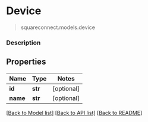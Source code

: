 # Device
> squareconnect.models.device

### Description

## Properties
Name | Type | Notes
------------ | ------------- | -------------
**id** | **str** | [optional] 
**name** | **str** | [optional] 

[[Back to Model list]](../README.md#documentation-for-models) [[Back to API list]](../README.md#documentation-for-api-endpoints) [[Back to README]](../README.md)


